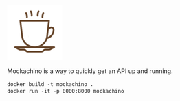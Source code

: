 ![image](https://github.com/czhu12/mockachino/raw/main/static/image-small.png)

Mockachino is a way to quickly get an API up and running.

```
docker build -t mockachino .
docker run -it -p 8000:8000 mockachino
```
